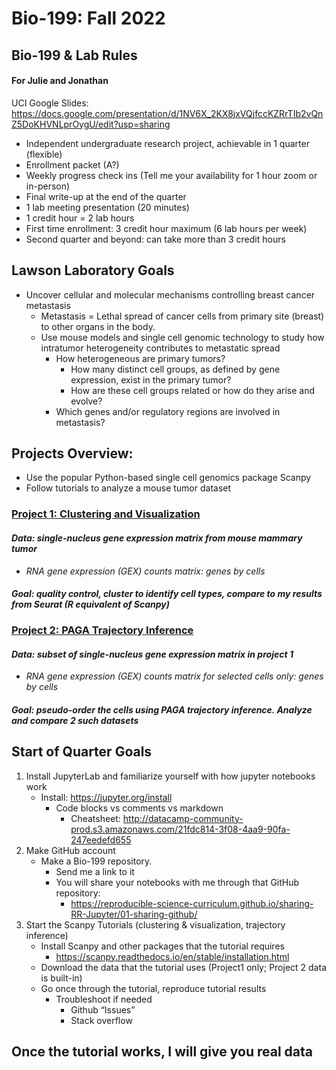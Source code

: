 # Bio-199: Fall 2022
## Bio-199 & Lab Rules
#### For Julie and Jonathan

UCI Google Slides: https://docs.google.com/presentation/d/1NV6X_2KX8jxVQjfccKZRrTIb2vQnZ5DoKHVNLprOygU/edit?usp=sharing

* Independent undergraduate research project, achievable in 1 quarter (flexible)
* Enrollment packet (A?)
* Weekly progress check ins (Tell me your availability for 1 hour zoom or in-person)
* Final write-up at the end of the quarter
* 1 lab meeting presentation (20 minutes)
* 1 credit hour = 2 lab hours
* First time enrollment: 3 credit hour maximum (6 lab hours per week)
* Second quarter and beyond: can take more than 3 credit hours

## Lawson Laboratory Goals
* Uncover cellular and molecular mechanisms controlling breast cancer metastasis
    * Metastasis = Lethal spread of cancer cells from primary site (breast) to other organs in the body. 
    * Use mouse models and single cell genomic technology to study how intratumor heterogeneity contributes to metastatic spread
        * How heterogeneous are primary tumors?
            * How many distinct cell groups, as defined by gene expression, exist in the primary tumor?
            * How are these cell groups related or how do they arise and evolve?
        * Which genes and/or regulatory regions are involved in metastasis?

## Projects Overview:
* Use the popular Python-based single cell genomics package Scanpy
* Follow tutorials to analyze a mouse tumor dataset

### <ins>Project 1: Clustering and Visualization<ins>
#### _Data: single-nucleus gene expression matrix from mouse mammary tumor_ 
* _RNA gene expression (GEX) counts matrix: genes by cells_
#### _Goal: quality control, cluster to identify cell types, compare to my results from Seurat (R equivalent of Scanpy)_

### <ins>Project 2: PAGA Trajectory Inference<ins>
#### _Data: subset of single-nucleus gene expression matrix in project 1_ 
* _RNA gene expression (GEX) counts matrix for selected cells only: genes by cells_
#### _Goal: pseudo-order the cells using PAGA trajectory inference. Analyze and compare 2 such datasets_  


## Start of Quarter Goals
1. Install JupyterLab and familiarize yourself with how jupyter notebooks work
    * Install: https://jupyter.org/install 
        * Code blocks vs comments vs markdown
            * Cheatsheet: http://datacamp-community-prod.s3.amazonaws.com/21fdc814-3f08-4aa9-90fa-247eedefd655 
2. Make GitHub account
    * Make a Bio-199 repository. 
        * Send me a link to it        
        * You will share your notebooks with me through that GitHub repository:
            * https://reproducible-science-curriculum.github.io/sharing-RR-Jupyter/01-sharing-github/ 
3. Start the Scanpy Tutorials (clustering & visualization, trajectory inference)
    * Install Scanpy and other packages that the tutorial requires
        * https://scanpy.readthedocs.io/en/stable/installation.html 
    * Download the data that the tutorial uses (Project1 only; Project 2 data is built-in) 
    * Go once through the tutorial, reproduce tutorial results
        * Troubleshoot if needed 
            * Github “Issues”
            * Stack overflow

## Once the tutorial works, I will give you real data
